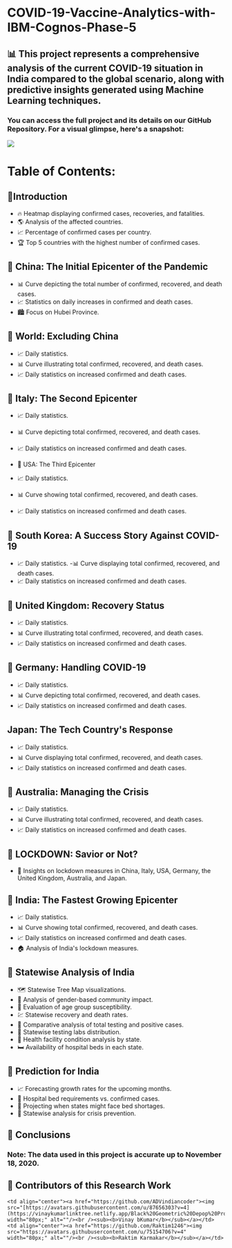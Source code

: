 # COVID-19-Vaccine-Analytics-with-IBM-Cognos-Phase-5
## 📊 This project represents a comprehensive analysis of the current COVID-19 situation in India compared to the global scenario, along with predictive insights generated using Machine Learning techniques.

###  You can access the full project and its details on our GitHub Repository. For a visual glimpse, here's a snapshot:
<a href="https://github.com/ADVindiancoder/COVID-19-Vaccine-Analytics-with-IBM-Cognos-Phase-5"><img src="https://www.llanhealthcare.co.uk/wp-content/uploads/coronavirus-4914026_1920.jpg"></a>

# Table of Contents:
## 🌟Introduction

- 🔥 Heatmap displaying confirmed cases, recoveries, and fatalities.
- 🌎 Analysis of the affected countries.
- 📈 Percentage of confirmed cases per country.
- 🏆 Top 5 countries with the highest number of confirmed cases.
##  🌟 China: The Initial Epicenter of the Pandemic

- 📊 Curve depicting the total number of confirmed, recovered, and death cases.
- 📈 Statistics on daily increases in confirmed and death cases.
- 🏙️ Focus on Hubei Province.
## 🌟 World: Excluding China

- 📈 Daily statistics.
- 📊 Curve illustrating total confirmed, recovered, and death cases.
- 📈 Daily statistics on increased confirmed and death cases.
## 🌟 Italy: The Second Epicenter

- 📈 Daily statistics.
- 📊 Curve depicting total confirmed, recovered, and death cases.
- 📈 Daily statistics on increased confirmed and death cases.
- 🌟 USA: The Third Epicenter

- 📈 Daily statistics.
- 📊 Curve showing total confirmed, recovered, and death cases.
- 📈 Daily statistics on increased confirmed and death cases.
## 🌟 South Korea: A Success Story Against COVID-19

- 📈 Daily statistics.
-📊 Curve displaying total confirmed, recovered, and death cases.
- 📈 Daily statistics on increased confirmed and death cases.
## 🌟 United Kingdom: Recovery Status

- 📈 Daily statistics.
- 📊 Curve illustrating total confirmed, recovered, and death cases.
- 📈 Daily statistics on increased confirmed and death cases.
## 🌟 Germany: Handling COVID-19

- 📈 Daily statistics.
- 📊 Curve depicting total confirmed, recovered, and death cases.
- 📈 Daily statistics on increased confirmed and death cases.
##  Japan: The Tech Country's Response

- 📈 Daily statistics.
- 📊 Curve displaying total confirmed, recovered, and death cases.
- 📈 Daily statistics on increased confirmed and death cases.
## 🌟 Australia: Managing the Crisis

- 📈 Daily statistics.
- 📊 Curve illustrating total confirmed, recovered, and death cases.
- 📈 Daily statistics on increased confirmed and death cases.
## 🌟 LOCKDOWN: Savior or Not?

- 🧱 Insights on lockdown measures in China, Italy, USA, Germany, the United Kingdom, Australia, and Japan.
## 🌟 India: The Fastest Growing Epicenter

- 📈 Daily statistics.
- 📊 Curve showing total confirmed, recovered, and death cases.
- 📈 Daily statistics on increased confirmed and death cases.
- 🏠 Analysis of India's lockdown measures.
## 🌟 Statewise Analysis of India

- 🗺️ Statewise Tree Map visualizations.
- 👫 Analysis of gender-based community impact.
- 🎯 Evaluation of age group susceptibility.
- 💹 Statewise recovery and death rates.
- 🧪 Comparative analysis of total testing and positive cases.
- 🧪 Statewise testing labs distribution.
- 🏥 Health facility condition analysis by state.
- 🛏️ Availability of hospital beds in each state.
## 🌟 Prediction for India

- 📈 Forecasting growth rates for the upcoming months.
- 🏥 Hospital bed requirements vs. confirmed cases.
- 📆 Projecting when states might face bed shortages.
- 🏥 Statewise analysis for crisis prevention.
## 🌟 Conclusions

### Note: The data used in this project is accurate up to November 18, 2020.

## 🌟 Contributors of this Research Work

<table>
  <tr>
  
    <td align="center"><a href="https://github.com/ADVindiancoder"><img src="[https://avatars.githubusercontent.com/u/87656303?v=4](https://vinaykumarlinktree.netlify.app/Black%20Geometric%20Depop%20Profile%20Picture.png)" width="80px;" alt=""/><br /><sub><b>Vinay bKumar</b></sub></a></td>
    <td align="center"><a href="https://github.com/Raktim1246"><img src="https://avatars.githubusercontent.com/u/75154706?v=4" width="80px;" alt=""/><br /><sub><b>Raktim Karmakar</b></sub></a></td>
  </tr>
</table>
